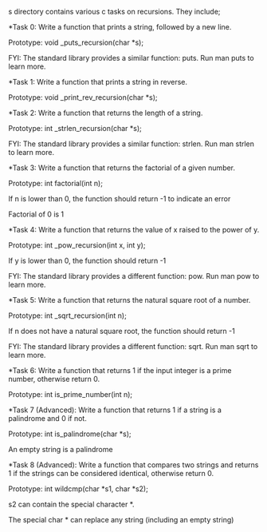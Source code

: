 s directory contains various c tasks on recursions. They include;



*Task 0: Write a function that prints a string, followed by a new line.



Prototype: void _puts_recursion(char *s);



FYI: The standard library provides a similar function: puts. Run man puts to learn more.



*Task 1: Write a function that prints a string in reverse.



Prototype: void _print_rev_recursion(char *s);



*Task 2: Write a function that returns the length of a string.



Prototype: int _strlen_recursion(char *s);



FYI: The standard library provides a similar function: strlen. Run man strlen to learn more.



*Task 3: Write a function that returns the factorial of a given number.



Prototype: int factorial(int n);



If n is lower than 0, the function should return -1 to indicate an error



Factorial of 0 is 1



*Task 4: Write a function that returns the value of x raised to the power of y.



Prototype: int _pow_recursion(int x, int y);



If y is lower than 0, the function should return -1



FYI: The standard library provides a different function: pow. Run man pow to learn more.



*Task 5: Write a function that returns the natural square root of a number.



Prototype: int _sqrt_recursion(int n);



If n does not have a natural square root, the function should return -1



FYI: The standard library provides a different function: sqrt. Run man sqrt to learn more.



*Task 6: Write a function that returns 1 if the input integer is a prime number, otherwise return 0.



Prototype: int is_prime_number(int n);



*Task 7 (Advanced): Write a function that returns 1 if a string is a palindrome and 0 if not.



Prototype: int is_palindrome(char *s);



An empty string is a palindrome



*Task 8 (Advanced): Write a function that compares two strings and returns 1 if the strings can be considered identical, otherwise return 0.



Prototype: int wildcmp(char *s1, char *s2);



s2 can contain the special character *.



The special char * can replace any string (including an empty string)
